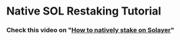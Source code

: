 # Native SOL Restaking Tutorial

### Check this video on "[How to natively stake on Solayer](https://www.youtube.com/watch?v=plHbf60-N3c)"
